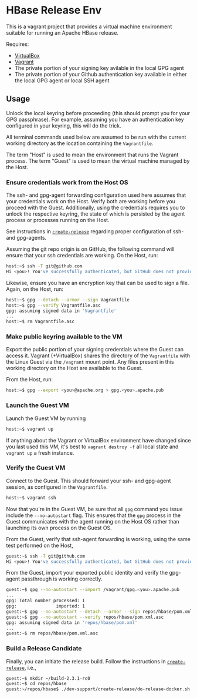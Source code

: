 <!---
Licensed to the Apache Software Foundation (ASF) under one
or more contributor license agreements.  See the NOTICE file
distributed with this work for additional information
regarding copyright ownership.  The ASF licenses this file
to you under the Apache License, Version 2.0 (the
"License"); you may not use this file except in compliance
with the License.  You may obtain a copy of the License at

  http://www.apache.org/licenses/LICENSE-2.0

Unless required by applicable law or agreed to in writing,
software distributed under the License is distributed on an
"AS IS" BASIS, WITHOUT WARRANTIES OR CONDITIONS OF ANY
KIND, either express or implied.  See the License for the
specific language governing permissions and limitations
under the License.
-->

# HBase Release Env

This is a vagrant project that provides a virtual machine environment suitable
for running an Apache HBase release.

Requires:
* [VirtualBox](http://virtualbox.org)
* [Vagrant](http://virtualbox.org)
* The private portion of your signing key avilable in the local GPG agent
* The private portion of your Github authentication key available in either the local GPG agent or
  local SSH agent

## Usage

Unlock the local keyring before proceeding (this should prompt you for your GPG passphrase). For
example, assuming you have an authentication key configured in your keyring, this will do the
trick.

All terminal commands used below are assumed to be run with the current working directory as the
location containing the `Vagrantfile`.

The term "Host" is used to mean the environment that runs the Vagrant process. The term "Guest" is
used to mean the virtual machine managed by the Host.

### Ensure credentials work from the Host OS

The ssh- and gpg-agent forwarding configuration used here assumes that your credentials work
on the Host. Verify both are working before you proceed with the Guest. Additionally, using the
credentials requires you to unlock the respective keyring, the state of which is persisted by the
agent process or processes running on the Host.

See instructions in [`create-release`](../create-release/README.txt) regarding proper
configuration of ssh- and gpg-agents.

Assuming the git repo origin is on GitHub, the following command will ensure that your ssh
credentials are working. On the Host, run:

```sh
host:~$ ssh -T git@github.com
Hi <you>! You've successfully authenticated, but GitHub does not provide shell access.
```

Likewise, ensure you have an encryption key that can be used to sign a file. Again, on the Host,
run:

```sh
host:~$ gpg --detach --armor --sign Vagrantfile
host:~$ gpg --verify Vagrantfile.asc
gpg: assuming signed data in 'Vagrantfile'
...
host:~$ rm Vagrantfile.asc
```

### Make public keyring available to the VM

Export the public portion of your signing credentials where the Guest can access it. Vagrant
(+VirtualBox) shares the directory of the `Vagrantfile` with the Linux Guest via the `/vagrant`
mount point. Any files present in this working directory on the Host are available to the Guest.

From the Host, run:

```sh
host:~$ gpg --export <you>@apache.org > gpg.<you>.apache.pub
```

### Launch the Guest VM

Launch the Guest VM by running

```sh
host:~$ vagrant up
```

If anything about the Vagrant or VirtualBox environment have changed since you last used this VM,
it's best to `vagrant destroy -f` all local state and `vagrant up` a fresh instance.

### Verify the Guest VM

Connect to the Guest. This should forward your ssh- and gpg-agent session, as configured in the
`Vagrantfile`.

```sh
host:~$ vagrant ssh
```

Now that you're in the Guest VM, be sure that all `gpg` command you issue include the
`--no-autostart` flag. This ensures that the `gpg` process in the Guest communicates with the
agent running on the Host OS rather than launching its own process on the Guest OS.

From the Guest, verify that ssh-agent forwarding is working, using the same test performed on the
Host,

```sh
guest:~$ ssh -T git@github.com
Hi <you>! You've successfully authenticated, but GitHub does not provide shell access.
```

From the Guest, import your exported public identity and verify the gpg-agent passthrough is
working correctly.

```sh
guest:~$ gpg --no-autostart --import /vagrant/gpg.<you>.apache.pub
...
gpg: Total number processed: 1
gpg:               imported: 1
guest:~$ gpg --no-autostart --detach --armor --sign repos/hbase/pom.xml
guest:~$ gpg --no-autostart --verify repos/hbase/pom.xml.asc
gpg: assuming signed data in 'repos/hbase/pom.xml'
...
guest:~$ rm repos/hbase/pom.xml.asc
```

### Build a Release Candidate

Finally, you can initiate the release build. Follow the instructions in
[`create-release`](../create-release/README.txt), i.e.,

```sh
guest:~$ mkdir ~/build-2.3.1-rc0
guest:~$ cd repos/hbase
guest:~/repos/hbase$ ./dev-support/create-release/do-release-docker.sh -d ~/build-2.3.1-rc0/ ...
```
